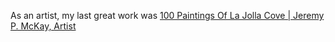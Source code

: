As an artist, my last great work was 
[100 Paintings Of La Jolla Cove | Jeremy P. McKay, Artist](https://100paintings.jeremymckay.com/)